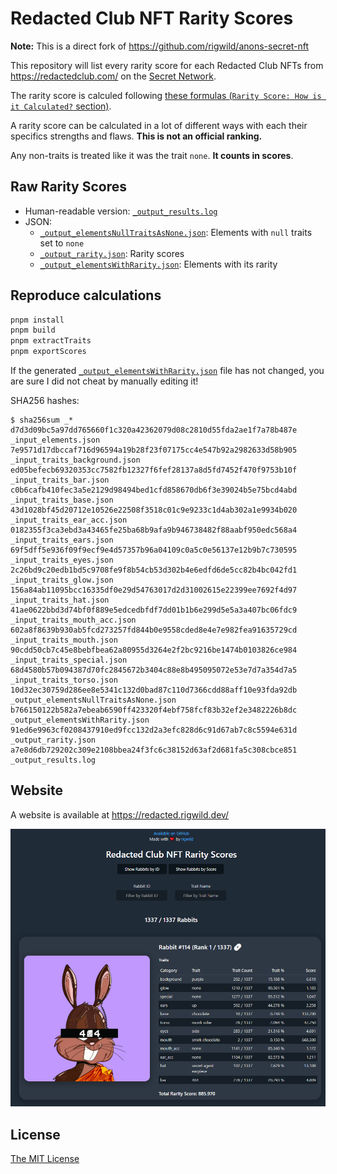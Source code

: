 # Redacted Club NFT Rarity Scores

**Note:** This is a direct fork of https://github.com/rigwild/anons-secret-nft

This repository will list every rarity score for each Redacted Club NFTs from https://redactedclub.com/ on the [Secret Network](https://scrt.network/).

The rarity score is calculed following [these formulas (`Rarity Score: How is it Calculated?` section)](https://raritytools.medium.com/ranking-rarity-understanding-rarity-calculation-methods-86ceaeb9b98c#2942).

A rarity score can be calculated in a lot of different ways with each their specifics strengths and flaws. **This is not an official ranking.**

Any non-traits is treated like it was the trait `none`. **It counts in scores**.

## Raw Rarity Scores

- Human-readable version: [`_output_results.log`](./_output_results.log)
- JSON:
  - [`_output_elementsNullTraitsAsNone.json`](./_output_elementsNullTraitsAsNone.json): Elements with `null` traits set to `none`
  - [`_output_rarity.json`](./_output_rarity.json): Rarity scores
  - [`_output_elementsWithRarity.json`](./_output_elementsWithRarity.json): Elements with its rarity

## Reproduce calculations

```sh
pnpm install
pnpm build
pnpm extractTraits
pnpm exportScores
```

If the generated [`_output_elementsWithRarity.json`](./_output_elementsWithRarity.json) file has not changed, you are sure I did not cheat by manually editing it!

SHA256 hashes:

```
$ sha256sum _*
d7d3d09bc5a97dd765660f1c320a42362079d08c2810d55fda2ae1f7a78b487e  _input_elements.json
7e9571d17dbccaf716d96594a19b28f23f07175cc4e547b92a2982633d58b905  _input_traits_background.json
ed05befecb69320353cc7582fb12327f6fef28137a8d5fd7452f470f9753b10f  _input_traits_bar.json
c0b6cafb410fec3a5e2129d98494bed1cfd858670db6f3e39024b5e75bcd4abd  _input_traits_base.json
43d1028bf45d20712e10526e22508f3518c01c9e9233c1d4ab302a1e9934b020  _input_traits_ear_acc.json
0182355f3ca3ebd3a43465fe25ba68b9afa9b946738482f88aabf950edc568a4  _input_traits_ears.json
69f5dff5e936f09f9ecf9e4d57357b96a04109c0a5c0e56137e12b9b7c730595  _input_traits_eyes.json
2c26bd9c20edb1bd5c9708fe9f8b54cb53d302b4e6edfd6de5cc82b4bc042fd1  _input_traits_glow.json
156a84ab11095bcc16335df0e29d54763017d2d31002615e22399ee7692f4d97  _input_traits_hat.json
41ae0622bbd3d74bf0f889e5edcedbfdf7dd01b1b6e299d5e5a3a407bc06fdc9  _input_traits_mouth_acc.json
602a8f8639b930ab5fcd273257fd844b0e9558cded8e4e7e982fea91635729cd  _input_traits_mouth.json
90cdd50cb7c45e8bebfbea62a80955d3264e2f2bc9216be1474b0103826ce984  _input_traits_special.json
68d4580b57b094387d70fc2845672b3404c88e8b495095072e53e7d7a354d7a5  _input_traits_torso.json
10d32ec30759d286ee8e5341c132d0bad87c110d7366cdd88aff10e93fda92db  _output_elementsNullTraitsAsNone.json
b766150122b582a7ebeab6590ff423320f4ebf758fcf83b32ef2e3482226b8dc  _output_elementsWithRarity.json
91ed6e9963cf0208437910ed9fcc132d2a3efc828d6c91d67ab7c8c5594e631d  _output_rarity.json
a7e8d6db729202c309e2108bbea24f3fc6c38152d63af2d681fa5c308cbce851  _output_results.log
```

## Website

A website is available at https://redacted.rigwild.dev/

![website screenshot](./screenshot.png)

## License

[The MIT License](./LICENSE)
